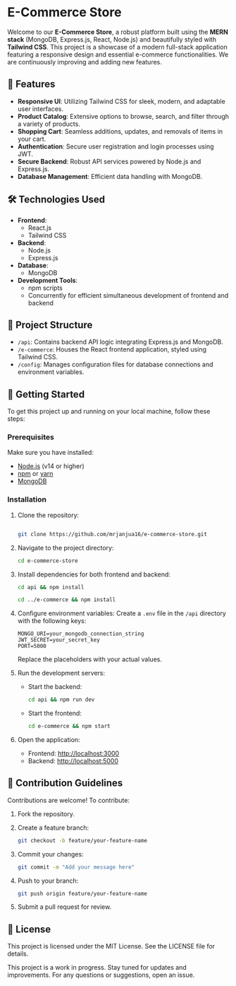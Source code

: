 # E-Commerce Store

Welcome to our **E-Commerce Store**, a robust platform built using the **MERN stack** (MongoDB, Express.js, React, Node.js) and beautifully styled with **Tailwind CSS**. This project is a showcase of a modern full-stack application featuring a responsive design and essential e-commerce functionalities. We are continuously improving and adding new features.

## 🚀 Features

- **Responsive UI**: Utilizing Tailwind CSS for sleek, modern, and adaptable user interfaces.
- **Product Catalog**: Extensive options to browse, search, and filter through a variety of products.
- **Shopping Cart**: Seamless additions, updates, and removals of items in your cart.
- **Authentication**: Secure user registration and login processes using JWT.
- **Secure Backend**: Robust API services powered by Node.js and Express.js.
- **Database Management**: Efficient data handling with MongoDB.

## 🛠️ Technologies Used

- **Frontend**:
  - React.js
  - Tailwind CSS
- **Backend**:
  - Node.js
  - Express.js
- **Database**:
  - MongoDB
- **Development Tools**:
  - npm scripts
  - Concurrently for efficient simultaneous development of frontend and backend

## 📂 Project Structure

- `/api`: Contains backend API logic integrating Express.js and MongoDB.
- `/e-commerce`: Houses the React frontend application, styled using Tailwind CSS.
- `/config`: Manages configuration files for database connections and environment variables.

## 🚀 Getting Started

To get this project up and running on your local machine, follow these steps:

### Prerequisites

Make sure you have installed:

- [Node.js](https://nodejs.org/) (v14 or higher)
- [npm](https://www.npmjs.com/) or [yarn](https://yarnpkg.com/)
- [MongoDB](https://www.mongodb.com/try/download/community)

### Installation

1. Clone the repository:

   ```bash

   git clone https://github.com/mrjanjua16/e-commerce-store.git

   ```

2. Navigate to the project directory:

   ```bash
   cd e-commerce-store
   ```

3. Install dependencies for both frontend and backend:

   ```bash
   cd api && npm install

   cd ../e-commerce && npm install
   ```

4. Configure environment variables: Create a `.env` file in the `/api` directory with the following keys:

   ```env
   MONGO_URI=your_mongodb_connection_string
   JWT_SECRET=your_secret_key
   PORT=5000
   ```

   Replace the placeholders with your actual values.

5. Run the development servers:
   - Start the backend:

     ```bash
     cd api && npm run dev
     ```

   - Start the frontend:

     ```bash
     cd e-commerce && npm start
     ```

6. Open the application:
   - Frontend: [http://localhost:3000](http://localhost:3000)
   - Backend: [http://localhost:5000](http://localhost:5000)

## 🤝 Contribution Guidelines

Contributions are welcome! To contribute:

1. Fork the repository.
2. Create a feature branch:

   ```bash
   git checkout -b feature/your-feature-name
   ```

3. Commit your changes:

   ```bash
   git commit -m "Add your message here"
   ```

4. Push to your branch:

   ```bash
   git push origin feature/your-feature-name
   ```

5. Submit a pull request for review.

## 📄 License

This project is licensed under the MIT License. See the LICENSE file for details.

This project is a work in progress. Stay tuned for updates and improvements. For any questions or suggestions, open an issue.
